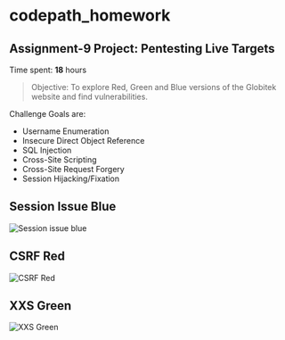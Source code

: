 # codepath_homework
## Assignment-9 Project: Pentesting Live Targets
Time spent: **18** hours

> Objective: To explore Red, Green and Blue versions of the Globitek website and find vulnerabilities.
  
Challenge Goals are:
- Username Enumeration
- Insecure Direct Object Reference 
- SQL Injection 
- Cross-Site Scripting 
- Cross-Site Request Forgery 
- Session Hijacking/Fixation

## Session Issue Blue
![Session issue blue](https://user-images.githubusercontent.com/65010114/97228022-51d63400-17a4-11eb-8119-2b5c550ccc68.gif)

## CSRF Red
![CSRF Red](https://user-images.githubusercontent.com/65010114/97228025-53076100-17a4-11eb-8916-c72bb2f1ba86.gif)

## XXS Green
![XXS Green](https://user-images.githubusercontent.com/65010114/97228030-54d12480-17a4-11eb-855d-818fc9dfff41.gif)
